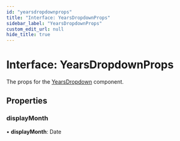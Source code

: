 ```yaml
---
id: "yearsdropdownprops"
title: "Interface: YearsDropdownProps"
sidebar_label: "YearsDropdownProps"
custom_edit_url: null
hide_title: true
---
```


# Interface: YearsDropdownProps

The props for the [YearsDropdown](../functions/yearsdropdown.md) component.

## Properties

### displayMonth

• **displayMonth**: Date
